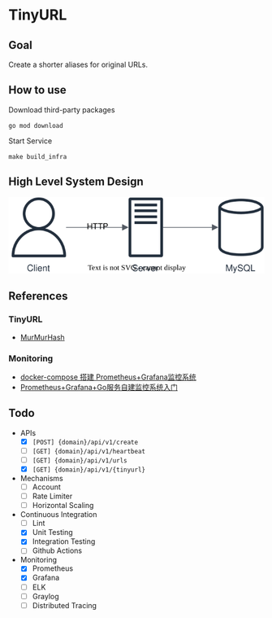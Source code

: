 # TinyURL

## Goal

Create a shorter aliases for original URLs.

## How to use

Download third-party packages

```
go mod download
```

Start Service

```
make build_infra
```

## High Level System Design

![image](./doc/image/architecture.svg)

## References

### TinyURL

- [MurMurHash](https://en.wikipedia.org/wiki/MurmurHash)

### Monitoring

- [docker-compose 搭建 Prometheus+Grafana监控系统](https://www.cnblogs.com/qdhxhz/p/16325893.html)
- [Prometheus+Grafana+Go服务自建监控系统入门](https://www.xhyonline.com/?p=1492)

## Todo

- APIs
  - [x] `[POST] {domain}/api/v1/create`
  - [ ] `[GET] {domain}/api/v1/heartbeat`
  - [ ] `[GET] {domain}/api/v1/urls`
  - [x] `[GET] {domain}/api/v1/{tinyurl}`

- Mechanisms
  - [ ] Account
  - [ ] Rate Limiter
  - [ ] Horizontal Scaling

- Continuous Integration
  - [ ] Lint
  - [x] Unit Testing
  - [x] Integration Testing
  - [ ] Github Actions

- Monitoring
  - [x] Prometheus
  - [x] Grafana
  - [ ] ELK
  - [ ] Graylog
  - [ ] Distributed Tracing